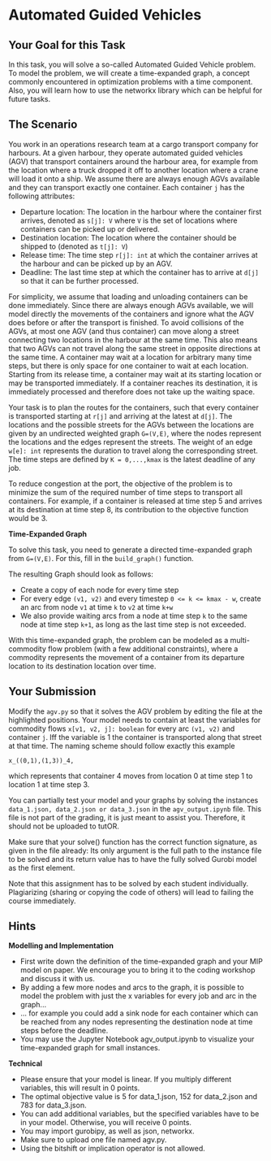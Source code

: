 # Automated Guided Vehicles

## Your Goal for this Task

In this task, you will solve a so-called Automated Guided Vehicle problem. To
model the problem, we will create a time-expanded graph, a concept commonly
encountered in optimization problems with a time component. Also, you will
learn how to use the networkx library which can be helpful for future tasks.

## The Scenario

You work in an operations research team at a cargo transport company for
harbours. At a given harbour, they operate automated guided vehicles (AGV) that
transport containers around the harbour area, for example from the location
where a truck dropped it off to another location where a crane will load it
onto a ship. We assume there are always enough AGVs available and they can
transport exactly one container. Each container `j` has the following
attributes:

- Departure location: The location in the harbour where the container first
  arrives, denoted as `s[j]: V` where `V` is the set of locations where
  containers can be picked up or delivered.
- Destination location: The location where the container should be shipped to
  (denoted as `t[j]: V`)
- Release time: The time step `r[j]: int` at which the container arrives at the
  harbour and can be picked up by an AGV.
- Deadline: The last time step at which the container has to arrive at `d[j]`
  so that it can be further processed.

For simplicity, we assume that loading and unloading containers can be done
immediately. Since there are always enough AGVs available, we will model
directly the movements of the containers and ignore what the AGV does before or
after the transport is finished. To avoid collisions of the AGVs, at most one
AGV (and thus container) can move along a street connecting two locations in
the harbour at the same time. This also means that two AGVs can not travel
along the same street in opposite directions at the same time. A container may
wait at a location for arbitrary many time steps, but there is only space for
one container to wait at each location. Starting from its release time, a
container may wait at its starting location or may be transported immediately.
If a container reaches its destination, it is immediately processed and
therefore does not take up the waiting space.

Your task is to plan the routes for the containers, such that every container
is transported starting at `r[j]` and arriving at the latest at `d[j]`. The
locations and the possible streets for the AGVs between the locations are given
by an undirected weighted graph `G=(V,E)`, where the nodes represent the
locations and the edges represent the streets. The weight of an edge `w[e]:
int` represents the duration to travel along the corresponding street. The time
steps are defined by `K = 0,...,kmax` is the latest deadline of any job.

To reduce congestion at the port, the objective of the problem is to minimize
the sum of the required number of time steps to transport all containers. For
example, if a container is released at time step 5 and arrives at its
destination at time step 8, its contribution to the objective function would be
3.

**Time-Expanded Graph**

To solve this task, you need to generate a directed time-expanded graph from 
`G=(V,E)`. For this, fill in the `build_graph()` function.

The resulting Graph should look as follows:

- Create a copy of each node for every time step
- For every edge `(v1, v2)` and every timestep `0 <= k <= kmax - w`, create an
  arc from node `v1` at time `k` to `v2` at time `k+w`
- We also provide waiting arcs from a node at time step `k` to the same node at
  time step `k+1`, as long as the last time step is not exceeded.

With this time-expanded graph, the problem can be modeled as a multi-commodity
flow problem (with a few additional constraints), where a commodity represents
the movement of a container from its departure location to its destination
location over time.

## Your Submission

Modify the `agv.py` so that it solves the AGV problem by editing the file at
the highlighted positions. Your model needs to contain at least the variables
for commodity flows `x[v1, v2, j]: boolean` for every arc `(v1, v2)` and
container `j`. Iff the variable is 1 the container is transported along that
street at that time. The naming scheme should follow exactly this example

`x_((0,1),(1,3))_4,`

which represents that container 4 moves from location  0 at time step 1 to
location 1 at time step 3. 

You can partially test your model and your graphs by solving the instances
`data_1.json, data_2.json or data_3.json` in the `agv_output.ipynb` file. This
file is not part of the grading, it is just meant to assist you. Therefore, it
should not be uploaded to tutOR.

Make sure that your solve() function has the correct function signature, as
given in the file already: Its only argument is the full path to the instance
file to be solved and its return value has to have the fully solved Gurobi
model as the first element.

Note that this assignment has to be solved by each student individually.
Plagiarizing (sharing or copying the code of others) will lead to failing the
course immediately.

## Hints

**Modelling and Implementation**

- First write down the definition of the time-expanded graph and your MIP model
  on paper. We encourage you to bring it to the coding workshop and discuss it
  with us.
- By adding a few more nodes and arcs to the graph, it is possible to model the
  problem with just the x variables for every job and arc in the graph...
- ... for example you could add a sink node for each container which can be
  reached from any nodes representing the destination node at time steps before
  the deadline.
- You may use the Jupyter Notebook agv_output.ipynb to visualize your
  time-expanded graph for small instances.

**Technical** 

- Please ensure that your model is linear. If you multiply different variables,
  this will result in 0 points.
- The optimal objective value is 5 for data_1.json, 152 for data_2.json and 783
  for data_3.json.
- You can add additional variables, but the specified variables have to be in
  your model. Otherwise, you will receive 0 points.
- You may import gurobipy, as well as json, networkx.
- Make sure to upload one file named agv.py.
- Using the bitshift or implication operator is not allowed.

